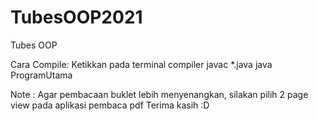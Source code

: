 # TubesOOP2021
Tubes OOP


Cara Compile:
Ketikkan pada terminal compiler
   javac *.java 
   java ProgramUtama

Note : Agar pembacaan buklet lebih menyenangkan,
       silakan pilih 2 page view pada aplikasi pembaca pdf
       Terima kasih :D